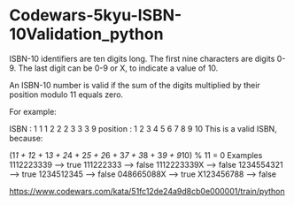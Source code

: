 # Codewars-5kyu-ISBN-10Validation_python
ISBN-10 identifiers are ten digits long. The first nine characters are digits 0-9. The last digit can be 0-9 or X, to indicate a value of 10.

An ISBN-10 number is valid if the sum of the digits multiplied by their position modulo 11 equals zero.

For example:

ISBN     : 1 1 1 2 2 2 3 3 3  9
position : 1 2 3 4 5 6 7 8 9 10
This is a valid ISBN, because:

(1*1 + 1*2 + 1*3 + 2*4 + 2*5 + 2*6 + 3*7 + 3*8 + 3*9 + 9*10) % 11 = 0
Examples
1112223339   -->  true
111222333    -->  false
1112223339X  -->  false
1234554321   -->  true
1234512345   -->  false
048665088X   -->  true
X123456788   -->  false


https://www.codewars.com/kata/51fc12de24a9d8cb0e000001/train/python


